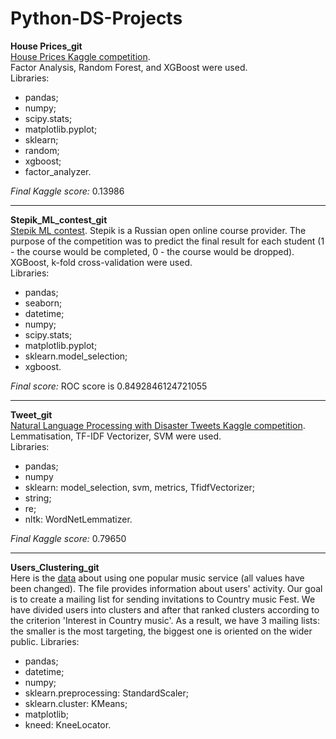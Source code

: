 # Python-DS-Projects

**House Prices_git** <br />
[House Prices Kaggle competition](https://www.kaggle.com/c/house-prices-advanced-regression-techniques). <br />
Factor Analysis, Random Forest, and XGBoost were used. <br />
Libraries: 
* pandas;
* numpy;
* scipy.stats;
* matplotlib.pyplot; 
* sklearn;
* random;
* xgboost;
* factor_analyzer.  <br />

*Final Kaggle score:* 0.13986

______________________________________________________________________________________________________________________________________________________________________________________

**Stepik_ML_contest_git**  <br />
[Stepik ML contest](https://stepik.org/lesson/226979/step/1?unit=199528). 
Stepik is a Russian open online course provider.
The purpose of the competition was to predict the final result for each student (1 - the course would be completed, 0 - the course would be dropped). <br />
XGBoost, k-fold cross-validation were used. <br />
Libraries: 
* pandas;
* seaborn;
* datetime; 
* numpy;
* scipy.stats;
* matplotlib.pyplot; 
* sklearn.model_selection; 
* xgboost.<br />

*Final score:* ROC score is 0.8492846124721055

______________________________________________________________________________________________________________________________________________________________________________________

**Tweet_git** <br />
[Natural Language Processing with Disaster Tweets Kaggle competition](https://www.kaggle.com/c/nlp-getting-started). <br />
Lemmatisation, TF-IDF Vectorizer, SVM were used. <br />
Libraries: 
* pandas;
* numpy
* sklearn: model_selection, svm, metrics, TfidfVectorizer;
* string;
* re;
* nltk: WordNetLemmatizer.<br />
 
*Final Kaggle score:* 0.79650

______________________________________________________________________________________________________________________________________________________________________________________

**Users_Clustering_git** <br />
Here is the [data](https://disk.yandex.ru/d/DW5f1TR67EapyA) about using one popular music service (all values have been changed). The file provides information about users' activity.
Our goal is to create a mailing list for sending invitations to Country music Fest. We have divided users into clusters and after that ranked clusters according to the criterion 'Interest in Country music'. As a result, we have 3 mailing lists: the smaller is the most targeting, the biggest one is oriented on the wider public. 
Libraries: 
* pandas;
* datetime;
* numpy;
* sklearn.preprocessing: StandardScaler; 
* sklearn.cluster: KMeans;
* matplotlib;
* kneed: KneeLocator. <br />
